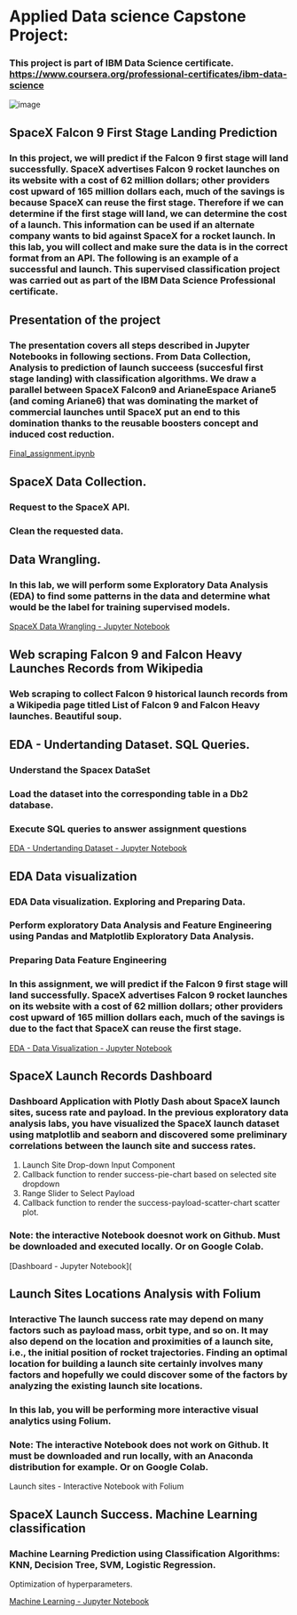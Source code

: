 # Applied Data science Capstone Project:

### This project is part of IBM Data Science certificate. https://www.coursera.org/professional-certificates/ibm-data-science

![image](https://user-images.githubusercontent.com/121239062/232280643-666c4b63-44f2-4b7d-b9e7-82989dd88b1b.png)

## SpaceX Falcon 9 First Stage Landing Prediction

### In this project, we will predict if the Falcon 9 first stage will land successfully. SpaceX advertises Falcon 9 rocket launches on its website with a cost of 62 million dollars; other providers cost upward of 165 million dollars each, much of the savings is because SpaceX can reuse the first stage. Therefore if we can determine if the first stage will land, we can determine the cost of a launch. This information can be used if an alternate company wants to bid against SpaceX for a rocket launch. In this lab, you will collect and make sure the data is in the correct format from an API. The following is an example of a successful and launch. This supervised classification project was carried out as part of the IBM Data Science Professional certificate.

## Presentation of the project

### The presentation covers all steps described in Jupyter Notebooks in following sections. From Data Collection, Analysis to prediction of launch succeess (succesful first stage landing) with classification algorithms. We draw a parallel between SpaceX Falcon9 and ArianeEspace Ariane5 (and coming Ariane6) that was dominating the market of commercial launches until SpaceX put an end to this domination thanks to the reusable boosters concept and induced cost reduction.

[Final_assignment.ipynb](https://github.com/ukishore33/Ibm-capstone/blob/main/Final_assignment.ipynb)

## SpaceX Data Collection.

### Request to the SpaceX API.
### Clean the requested data.



## Data Wrangling.

### In this lab, we will perform some Exploratory Data Analysis (EDA) to find some patterns in the data and determine what would be the label for training supervised models.

[SpaceX Data Wrangling - Jupyter Notebook](https://github.com/ukishore33/Ibm-capstone/blob/main/Week%201%20_%20Spacex-Data%20wrangling.ipynb)

## Web scraping Falcon 9 and Falcon Heavy Launches Records from Wikipedia

### Web scraping to collect Falcon 9 historical launch records from a Wikipedia page titled List of Falcon 9 and Falcon Heavy launches. Beautiful soup.



## EDA - Undertanding Dataset. SQL Queries.

### Understand the Spacex DataSet
### Load the dataset into the corresponding table in a Db2 database.
### Execute SQL queries to answer assignment questions

[EDA - Undertanding Dataset - Jupyter Notebook](https://github.com/ukishore33/Ibm-capstone/blob/main/Week%202%20_%20EDA%20SQL%20Coursera.ipynb)

## EDA Data visualization

### EDA Data visualization. Exploring and Preparing Data.
### Perform exploratory Data Analysis and Feature Engineering using Pandas and Matplotlib Exploratory Data Analysis.
### Preparing Data Feature Engineering
### In this assignment, we will predict if the Falcon 9 first stage will land successfully. SpaceX advertises Falcon 9 rocket launches on its website with a cost of 62 million dollars; other providers cost upward of 165 million dollars each, much of the savings is due to the fact that SpaceX can reuse the first stage.

[EDA - Data Visualization - Jupyter Notebook](https://github.com/ukishore33/Ibm-capstone/blob/main/EDA%20with%20Visualization%20lab.ipynb)

## SpaceX Launch Records Dashboard

### Dashboard Application with Plotly Dash about SpaceX launch sites, sucess rate and payload. In the previous exploratory data analysis labs, you have visualized the SpaceX launch dataset using matplotlib and seaborn and discovered some preliminary correlations between the launch site and success rates.

1. Launch Site Drop-down Input Component
2. Callback function to render success-pie-chart based on selected site dropdown
3. Range Slider to Select Payload
4. Callback function to render the success-payload-scatter-chart scatter plot.
### Note: the interactive Notebook doesnot work on Github. Must be downloaded and executed locally. Or on Google Colab.

[Dashboard - Jupyter Notebook](

## Launch Sites Locations Analysis with Folium

### Interactive The launch success rate may depend on many factors such as payload mass, orbit type, and so on. It may also depend on the location and proximities of a launch site, i.e., the initial position of rocket trajectories. Finding an optimal location for building a launch site certainly involves many factors and hopefully we could discover some of the factors by analyzing the existing launch site locations.
### In this lab, you will be performing more interactive visual analytics using Folium.
### Note: The interactive Notebook does not work on Github. It must be downloaded and run locally, with an Anaconda distribution for example. Or on Google Colab.

Launch sites - Interactive Notebook with Folium

## SpaceX Launch Success. Machine Learning classification

### Machine Learning Prediction using Classification Algorithms: KNN, Decision Tree, SVM, Logistic Regression.
Optimization of hyperparameters.

[Machine Learning - Jupyter Notebook](https://github.com/ukishore33/Ibm-capstone/blob/main/Machine%20Learning%20Prediction%20lab.ipynb)


